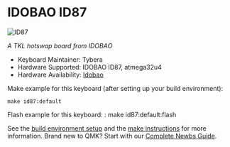 # IDOBAO ID87

![ID87](https://cdn.shopify.com/s/files/1/0382/1348/4675/products/6601EE887B14D36DE54CA137F0E383AE_1024x1024.jpg)

*A TKL hotswap board from IDOBAO*

* Keyboard Maintainer: Tybera
* Hardware Supported: IDOBAO ID87, atmega32u4
* Hardware Availability: [Idobao](https://www.idobao.net/products/idobao-id87-80-hot-swappable-mechanical-keyboard-kit)

Make example for this keyboard (after setting up your build environment):

    make id87:default

Flash example for this keyboard:
:
    make id87:default:flash

See the [build environment setup](https://docs.qmk.fm/#/getting_started_build_tools) and the [make instructions](https://docs.qmk.fm/#/getting_started_make_guide) for more information. Brand new to QMK? Start with our [Complete Newbs Guide](https://docs.qmk.fm/#/newbs).